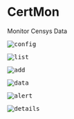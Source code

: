 # CertMon
Monitor Censys Data



<kbd>![config](https://i.imgur.com/JtYEHhT.png "Config")</kbd>

<kbd>![list](https://i.imgur.com/Gute6tl.png "List")</kbd>

<kbd>![add](https://i.imgur.com/HTrRQa7.png "Add")</kbd>

<kbd>![data](https://i.imgur.com/UCQDPB0.png "Data")</kbd>

<kbd>![alert](https://i.imgur.com/6zBr8Jg.png "Alert")</kbd>

<kbd>![details](https://i.imgur.com/I04kK2i.png "Details")</kbd>
